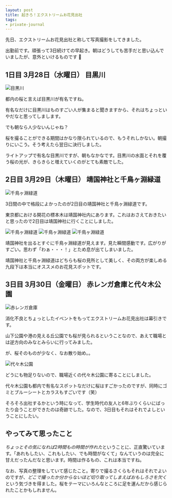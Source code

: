 ```yaml
---
layout: post
title: 起きろ！エクストリームお花見出社
tags:
- private-journal
---
```


先日、エクストリームお花見出社と称して写真撮影をしてきました。

出勤前です。頑張って3日続けての早起き。朝はどうしても苦手だと思い込んでいましたが、意外といけるものです 😤

1日目 3月28日（水曜日） 目黒川
----

![目黒川](../images/posts/2018-04-06/sakura-megurogawa-001.jpg)

都内の桜と言えば目黒川が有名ですね。

有名なだけに目黒川はものすごい人が集まると聞きますから、それはちょっといやだなと思ってしまします。

でも朝なら人少ないんじゃね？

桜を撮ることができる期間はかなり限られているので、もうそれしかない。朝撮りにいこう。そう考えたら翌日に決行しました。

ライトアップで有名な目黒川ですが、朝もなかなです。目黒川の水面とそれを覆う桜の光が、きらきらと増えていくのがとても素敵でした。

2日目 3月29日（木曜日） 靖国神社と千鳥ヶ淵緑道
----

![千鳥ヶ淵緑道](../images/posts/2018-04-06/sakura-yasukuni-shrine-001.jpg)

3日間の中で格段によかったのが2日目の靖国神社と千鳥ヶ淵緑道です。

東京都における開花の標本木は靖国神社内にあります。これはおさえておきたいと思ったので2日目は靖国神社に行くことにしました。

![千鳥ヶ淵緑道](../images/posts/2018-04-06/sakura-chidorigafuchi-001.jpg)
![千鳥ヶ淵緑道](../images/posts/2018-04-06/sakura-chidorigafuchi-002.jpg)
![千鳥ヶ淵緑道](../images/posts/2018-04-06/sakura-chidorigafuchi-003.jpg)

靖国神社を出るとすぐに千鳥ヶ淵緑道が見えます。見た瞬間感動です。広がりがすごい。思わず「わぁ・・・！」とため息が出てしまいました。

靖国神社と千鳥ヶ淵緑道はどちらも桜の見所として美しく、その両方が楽しめる九段下は本当にオススメのお花見スポットです。

3日目 3月30日（金曜日） 赤レンガ倉庫と代々木公園
----

![赤レンガ倉庫](../images/posts/2018-04-06/sakura-akarenga-001.jpg)

消化不良とちょっとしたイベントをもってエクストリームお花見出社は幕引きです。

山下公園や港の見える丘公園でも桜が見られるということなので、あえて職場とは逆方向のみなとみらいに行ってみました。

が、桜そのものが少なく、なお散り始め。。

![代々木公園](../images/posts/2018-04-06/sakura-yoyogi-park-001.jpg)

どうにも物足りないので、職場近くの代々木公園に寄ることにしました。

代々木公園も都内で有名なスポットなだけに桜はすごかったのですが、同時にゴミとブルーシートとカラスもすごいです（笑）

そろそろ出社するかという時になって、学生時代の友人と6年ぶりくらいにばったり会うことができたのは奇跡でした。なので、3日目もそれはそれでよしということにしたい。

やってみて思ったこと
----

*ちょっとその気になれば2時間もの時間が作れた*ということに、正直驚いています。「あれもしたい、これもしたい、でも時間がなくて」なんていうのは完全に甘えだったんだなと思います。時間は作るもの、これは本当ですね。

なお、写真の整理をしていて感じたこと。寄りで撮るさくらもそれはそれでよいのですが、*どこで撮ったか分からないほど切り取ってしまえばおもしろさを欠く*という気づきを得ました。桜をテーマにいろんなところに足を運んだから感じられたことかもしれません。